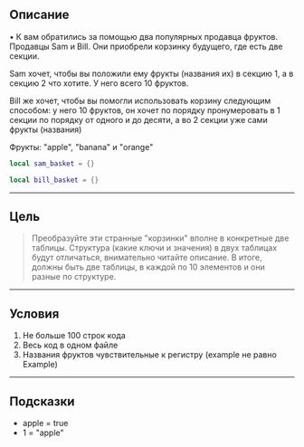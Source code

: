 ## Описание

• К вам обратились за помощью два популярных продавца фруктов. Продавцы Sam и Bill. Они приобрели корзинку будущего, где есть две секции. 

Sam хочет, чтобы вы положили ему фрукты (названия их) в секцию 1, а в секцию 2 что хотите. У него всего 10 фруктов.

Bill же хочет, чтобы вы помогли использовать корзину следующим способом: у него 10 фруктов, он хочет по порядку пронумеровать в 1 секции по порядку от одного и до десяти, а во 2 секции уже сами фрукты (названия)

Фрукты: "apple", "banana" и "orange"

```lua
local sam_basket = {}

local bill_basket = {}
```

--- 

## Цель

> Преобразуйте эти странные "корзинки" вполне в конкретные две таблицы. Структура (какие ключи и значения) в двух таблицах будут отличаться, внимательно читайте описание. В итоге, должны быть две таблицы, в каждой по 10 элементов и они разные по структуре.

--- 

## Условия

1. Не больше 100 строк кода
2. Весь код в одном файле 
3. Названия фруктов чувствительные к регистру (example не равно Example)

--- 

## Подсказки

* apple = true
* 1 = "apple"
